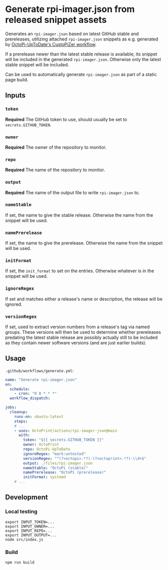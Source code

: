# Generate rpi-imager.json from released snippet assets

Generates an `rpi-imager.json` based on latest GitHub stable and prereleases, utilizing
attached `rpi-imager.json` snippets as e.g. generated by 
[OctoPi-UpToDate's CustoPiZer workflow](https://github.com/OctoPrint/OctoPi-UpToDate/blob/main/.github/workflows/custopize.yml).

If a prerelease newer than the latest stable release is available, its snippet will be included
in the generated `rpi-imager.json`. Otherwise only the latest stable snippet will be included.

Can be used to automatically generate `rpi-imager.json` as part of a static page build.

## Inputs

### `token`

**Required** The GitHub token to use, should usually be set to `secrets.GITHUB_TOKEN`.

### `owner`

**Required** The owner of the repository to monitor.

### `repo`

**Required** The name of the repository to monitor.

### `output`

**Required** The name of the output file to write `rpi-imager.json` to.

### `nameStable`

If set, the name to give the stable release. Otherwise the name from the snippet will be used.

### `namePrerelease`

If set, the name to give the prerelease. Otherwise the name from the snippet will be used.

### `initFormat`

If set, the `init_format` to set on the entries. Otherwise whatever is in the snippet will be used.

### `ignoreRegex`

If set and matches either a release's name or description, the release will be ignored.

### `versionRegex`

If set, used to extract version numbers from a release's tag via named groups. These versions will then
be used to determine whether prereleases predating the latest stable release are possibly
actually still to be included as they contain newer software versions (and are just earlier builds).

## Usage

`.github/workflows/generate.yml`:

```yaml
name: "Generate rpi-imager.json"
on:
  schedule:
    - cron: "0 0 * * *"
  workflow_dispatch:

jobs:
  cleanup:
    runs-on: ubuntu-latest
    steps:
    # ...
    - uses: OctoPrint/actions/rpi-imager-json@main
      with:
        token: "${{ secrets.GITHUB_TOKEN }}"
        owner: OctoPrint
        repo: OctoPi-UpToDate
        ignoreRegex: "mark:untested"
        versionRegex: "^(?<octopi>.*?)-(?<octoprint>.*?)-\\d+$"
        output: ./files/rpi-imager.json
        nameStable: "OctoPi (stable)"
        namePrerelease: "OctoPi (prerelease)"
        initFormat: systemd
    # ...
```

## Development

### Local testing

```
export INPUT_TOKEN=...
export INPUT_OWNER=...
export INPUT_REPO=...
export INPUT_OUTPUT=...
node src/index.js
```

### Build

```
npm run build
```
